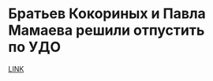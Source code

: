# Братьев Кокориных и Павла Мамаева решили отпустить по УДО



[LINK](https://varlamov.ru/3586375.html)